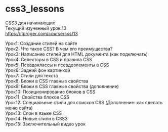 # css3_lessons
CSS3 для начинающих <br />
Текущий изученный урок:13 <br />
https://itproger.com/course/css/13 <br />

Урок1:	 Создание стилей на сайте <br />
Урок2:   Что такое CSS? В чем его преимущества? <br />
Урок3:	 Написание стилей для HTML документа (как подключать) <br />
Урок4:	 Селекторы в CSS и правила CSS <br />
Урок5:	 Псевдоклассы и псевдоэлементы в CSS <br />
Урок6:	 Задний фон картинкой <br />
Урок7: 	 Стили для текста <br />
Урок8: 	 Блоки в CSS главные свойства <br />
Урок9: 	 Блоки в CSS главные свойства (дополнение) <br />
Урок10:	 Позиционирование блоков в CSS <br />
Урок11:	 Свойства блоков CSS <br />
Урок12:	 Специальные стили для списков CSS (Дополнение: как сделать меню сайта) <br />
Урок13:	 Слои в языке CSS <br />
Урок14:	 Новые стили в CSS3 <br />
Урок15:	 Заключительный видео урок <br />